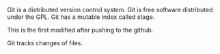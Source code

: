 Git is a distributed version control system.
Git is free software distributed under the GPL.
Git has a mutable index called stage.

This is the first modified after pushing to the github.

Git tracks changes of files.
